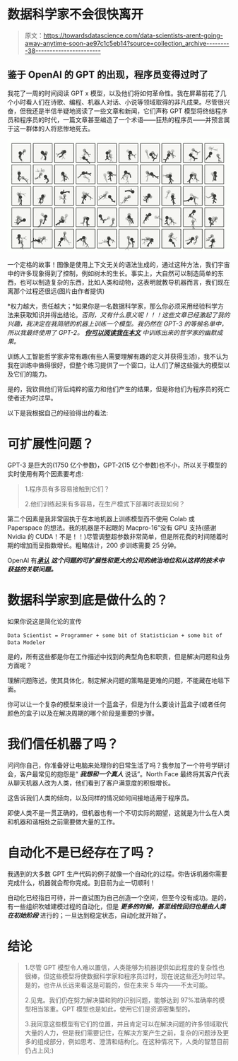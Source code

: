 # 数据科学家不会很快离开

> 原文：<https://towardsdatascience.com/data-scientists-arent-going-away-anytime-soon-ae97c1c5eb14?source=collection_archive---------38----------------------->

## 鉴于 OpenAI 的 GPT 的出现，程序员变得过时了

我花了一周的时间阅读 GPT x 模型，以及他们将如何革命性。我在屏幕前花了几个小时看人们在诗歌、编程、机器人对话、小说等领域取得的非凡成果。尽管很兴奋，但我还是半信半疑地阅读了一些文章和新闻，它们声称 GPT 模型将终结程序员和程序员的时代，一篇文章甚至编造了一个术语——狂热的程序员——并预言属于这一群体的人将悲惨地死去。

![](img/b004680819bef6b4181d29285f2dbcdc.png)

一个定格的故事！图像是使用上下文无关的语法生成的，通过这种方法，我们宇宙中的许多现象得到了控制，例如树木的生长。事实上，大自然可以制造简单的东西，也可以制造复杂的东西，比如人类和动物，这表明就教导机器而言，我们现在离那个过程还很远(图片由作者提供)

*权力越大，责任越大；*如果你是一名数据科学家，那么你必须采用经验科学方法来获取知识并得出结论。*否则，又有什么意义呢！！！这些文章已经激起了我的兴趣，我决定在我简陋的机器上训练一个模型。我仍然在 GPT-3 的等候名单中，所以我最终使用了 GPT-2。 [***你可以阅读我在本文***](/i-taught-philosophy-to-gpt-2-and-it-felt-i-am-talking-to-a-deranged-but-intelligent-person-875820735af5) 中训练出来的哲学家的幽默成果。*

训练人工智能哲学家非常有趣(有些人需要理解有趣的定义并获得生活)，我不认为我在训练中做得很好，但整个练习提供了一个窗口，让人们了解这些强大的模型以及它们的能力。

是的，我钦佩他们背后纯粹的蛮力和他们产生的结果，但是称他们为程序员的死亡使者还为时过早。

以下是我根据自己的经验得出的看法:

# 可扩展性问题？

GPT-3 是巨大的(1750 亿个参数)，GPT-2(15 亿个参数)也不小，所以关于模型的实时使用有两个因素要考虑:

> 1.程序员有多容易接触到它们？
> 
> 2.他们训练起来有多容易，在生产模式下部署时表现如何？

第二个因素是我非常固执于在本地机器上训练模型而不使用 Colab 或 Paperspace 的想法。我的机器是不起眼的 Macpro-16”没有 GPU 支持(感谢 Nvidia 的 CUDA！不是！！)尽管调整超参数非常简单，但是所花费的时间随着时期的增加而呈指数增长。粗略估计，200 步训练需要 25 分钟。

OpenAI 有[***承认***](https://openai.com/blog/openai-api/) ***这个问题的可扩展性和更大的公司的统治地位和从这样的技术中获益的关联问题。***

# 数据科学家到底是做什么的？

如果你说这是简化论的宣传

```
Data Scientist = Programmer + some bit of Statistician + some bit of Data Modeler
```

是的，所有这些都是你在工作描述中找到的典型角色和职责，但是解决问题和业务方面呢？

理解问题陈述，使其具体化，制定解决问题的策略是更难的问题，不能藏在地毯下面。

你可以让一个复杂的模型来设计一个蓝盒子，但是为什么要设计蓝盒子(或者任何颜色的盒子)以及在解决周期的哪个阶段是重要的步骤。

# 我们信任机器了吗？

问问你自己，你准备好让电脑来处理你的日常生活了吗？我参加了一个符号学研讨会，客户最常见的抱怨是“ ***我想和一个真人*** 说话”。North Face 最终将其客户代表从聊天机器人改为人类，他们看到了客户满意度的积极增长。

这告诉我们人类的倾向，以及同样的情况如何间接地适用于程序员。

即使人类不是一贯正确的，但机器也有一个不切实际的期望，这就是为什么在人类和机器和谐相处之前需要做大量的工作。

# 自动化不是已经存在了吗？

我遇到的大多数 GPT 生产代码的例子就像一个自动化的过程。你告诉机器你需要完成什么，机器就会帮你完成。到目前为止一切顺利！

自动化已经指日可待，并一直试图为自己创造一个空间，但至今没有成功。是的，有一些组织吹嘘建模过程的自动化，但是 ***更多的时候，甚至线性回归也是由人类在初始阶段*** 进行的；一旦达到稳定状态，自动化就开始了。

# **结论**

> 1.尽管 GPT 模型令人难以置信，人类能够为机器提供如此程度的复杂性也很棒，但这些模型将使数据科学家和程序员过时，现在说这些还为时过早。是的，也许从长远来看这是可能的，但在未来 5 年内——不太可能。
> 
> 2.见鬼。我们仍在努力解决猫和狗的识别问题，能够达到 97%准确率的模型相当笨重。GPT 模型也是如此，使用它们是资源密集型的。
> 
> 3.我同意这些模型有它们的位置，并且肯定可以在解决问题的许多领域取代大量的人力，但是我们需要记住，在解决方案产生之前，复杂的问题涉及更多的组成部分，例如思考、澄清和结构化。在这种情况下，人类的智慧目前仍占上风:)